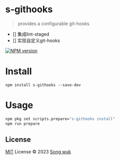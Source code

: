 # s-githooks
> provides a configurable git-hooks

- [] 集成lint-staged
- [] 实现自定义git-hooks

[![NPM version](https://img.shields.io/npm/v/s-githooks?color=a1b858&label=)](https://www.npmjs.com/package/s-githooks)


# Install

```
npm install s-githooks --save-dev
```

# Usage
```sh
npm pkg set scripts.prepare="s-githooks install"
npm run prepare
```
## License

[MIT](./LICENSE) License © 2023 [Song wuk](https://github.com/songwuk)
